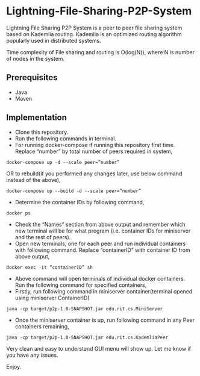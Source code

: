# Lightning-File-Sharing-P2P-System
Lightning File Sharing P2P System is a peer to peer file sharing system based on Kademlia 
routing. Kademlia is an optimized routing algorithm popularly used in distributed systems.


Time complexity of File sharing and routing is O(log(N)), where N is number of nodes in the system.

## Prerequisites 
- Java
- Maven

## Implementation
- Clone this repository. 
- Run the following commands in terminal. 
- For running docker-compose if running this repository first time.
Replace “number” by total number of peers required in system,
```
docker-compose up -d --scale peer=”number”
```
OR to rebuild(if you performed any changes later, use below command instead of the above),
```
docker-compose up --build -d --scale peer=”number”
```

- Determine the container IDs by following command,
```
docker ps
```
- Check the “Names” section from above output and remember which new terminal will be for what program
(i.e. container IDs for miniserver and the rest of peers).
- Open new terminals, one for each peer and run individual containers with following command. Replace 
“containerID” with container ID from above output,
```
docker exec -it “containerID” sh
```

- Above command will open terminals of individual docker containers. 
Run the following command for specified containers,
- Firstly, run following command in miniserver container(terminal opened using miniserver ContainerID)
```
java -cp target/p2p-1.0-SNAPSHOT.jar edu.rit.cs.MiniServer
```

- Once the miniserver container is up, run following command in any Peer containers remaining,
```
java -cp target/p2p-1.0-SNAPSHOT.jar edu.rit.cs.KademliaPeer
```

Very clean and easy to understand GUI menu will show up.
Let me know if you have any issues.

Enjoy.